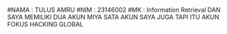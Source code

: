 #NAMA : TULUS AMRU #NIM : 23146002 #MK : Information Retrieval
DAN SAYA MEMILIKI DUA AKUN MIYA SATA AKUN SAYA JUGA TAPI ITU AKUN FOKUS HACKING GLOBAL

